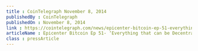 ```yaml
---
title : CoinTelegraph November 8, 2014
publishedBy : CoinTelegraph
publishedOn : November 8, 2014
link : https://cointelegraph.com/news/epicenter-bitcoin-ep-51-everything-that-can-be-decentralized-will-be-decentralized-david-a-johnston
articleName : Epicenter Bitcoin Ep 51- ‘Everything that can be Decentralized will be Decentralized’ - David A. Johnston
class : pressArticle
---
```

